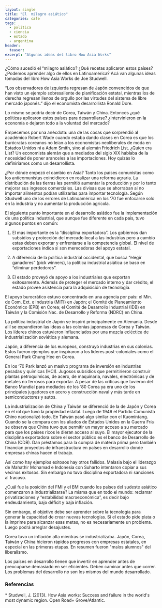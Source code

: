 ```yaml
---
layout: single
title: "El  milagro asiático"
categories: cafe
tags:
  - política
  - ciencia
  - estado
  - argentina
header:
  teaser: 
excerpt: "Algunas ideas del libro How Asia Works"
---
```


¿Cómo sucedió el “milagro asiático? ¿Qué recetas aplicaron estos países? ¿Podemos aprender algo de ellos en Latinoamérica? Acá van algunas ideas tomadas del libro How Asia Works de Joe Studwell.

“Los observadores de izquierda regresan de Japón convencidos de que han visto un ejemplo sobresaliente de planificación estatal, mientras los de derecha regresan llenos de orgullo por las virtudes del sistema de libre mercado japonés.” dijo el economista desarrollista Ronald Dore.

Lo mismo se podría decir de Corea, Taiwán y China. Entonces ¿qué políticas aplicaron estos países para desarrollarse? ¿intervinieron en la economía o dejaron todo a la voluntad del mercado?

Empecemos por una anécdota: una de las cosas que sorprendió al académico Robert Wade cuando estaba dando clases en Corea es que los burócratas coreanos no leían a los economistas neoliberales de moda en Estados Unidos ni a Adam Smith, sino al alemán Friedrich List. ¿Quien era List? Un economista alemán que a mediados del siglo XIX hablaba de la necesidad de poner aranceles a las importaciones. Hoy quizás lo definiríamos como un desarrollista.

¿Por dónde empezó el cambio en Asia? Tanto los países comunistas como los anticomunistas coincidieron en realizar una reforma agraria. La distribución de las tierras les permitió aumentar la producción y por lo tanto mejorar sus ingresos comerciales. Las divisas que se ahorraban al no importar alimentos podían utilizarlas para importar tecnología. Según Studwell uno de los errores de Latinoamérica en los ‘70 fue enfocarse solo en la industria y no aumentar la producción agrícola.

El siguiente punto importante en el desarrollo asiático fue la implementación de una política industrial, que aunque fue diferente en cada país, tuvo algunos puntos en común:

1) El más importante es la “disciplina exportadora”. Los gobiernos dan subsidios y protección del mercado local a las industrias pero a cambio estas deben exportar y enfrentarse a la competencia global. El nivel de exportaciones indica si son merecedoras del apoyo estatal.

2) A diferencia de la política industrial occidental, que busca “elegir ganadores” (pick winners),  la política industrial asiática se basó en “eliminar perdedores”.

3) El estado proveyó de apoyo a los industriales que exportan exitosamente. Además de proteger el mercado interno y dar crédito, el estado provee asistencia para la adquisición de tecnología.

El apoyo burocrático estuvo concentrado en una agencia por país: el Min. de Com. Ext. e Industria (MITI) en Japón; el Comité de Planeamiento Económico (EPB) en Corea; el Comité de Desarrollo Industrial (IDB) en Taiwán y la Comisión Nac. de Desarrollo y Reforma (NDRC) en China.

La política industrial de Japón se inspiró principalmente en Alemania. Desde allí se expandieron las ideas a las colonias japonesas de Corea y Taiwán. Los líderes chinos estuvieron influenciados por una mezcla ecléctica de industrialización soviética y alemana.

Japón, a diferencia de los europeos, construyó industrias en sus colonias. Estos fueron ejemplos que inspiraron a los líderes post-coloniales como el General Park Chung Hee en Corea. 

En los ‘70 Park lanzó un masivo programa de inversión en industrias pesadas y químicas (HCI). Jugosos subsidios que permitirieron construir plantas petroquímicas, de acero, de maquinaria, navales, electrónicas y de metales no ferrosos para exportar. A pesar de las críticas que tuvieron del Banco Mundial para mediados de los ‘80 Corea ya era uno de los principales jugadores en acero y construcción naval y más tarde en semiconductores y autos.

La industrialización de China y Taiwán se diferenció de la de Japón y Corea en el rol que tuvo la propiedad estatal. Luego de 1949 el Partido Comunista Chino nacionalizó todo. En Taiwán pasó algo similar con el Kuomintang. Cuando se la compara con los aliados de Estados Unidos en la Guerra Fría se observa que China tuvo que permitir un mayor acceso a su mercado para que los países ricos le dieran acceso al suyo. El mayor ejecutor de la disciplina exportadora sobre el sector público es el banco de Desarrollo de China (CDB). Dan préstamos para la compra de materia prima pero también financian proyectos de infraestructura en países en desarrollo donde empresas chinas hacen el trabajo.

Así como hay ejemplos exitosos hay otros fallidos. Malasia bajo el liderazgo de Mahathir Mohamad e  Indonesia con Suharto intentaron copiar a sus vecinos exitosos. Sin embargo no tuvo disciplina exportadora ni sanciones al fracaso.

¿Cuál fue la posición del FMI y el BM cuando los países del sudeste asiático comenzaron a industrializarse? La misma que en todo el mundo: reclamar privatizaciones y “estabilidad macroeconómica”, es decir bajo endeudamiento, bajo déficit y baja inflación.

Sin embargo, el objetivo debe ser aprender sobre la tecnología para generar la capacidad de crear nuevas tecnologías. Si el estado pide plata o la imprime para alcanzar esas metas, no es necesariamente un problema. Luego podrá arreglar desajustes.

Corea tuvo un inflación alta mientras se industrializaba. Japón, Corea, Taiwán y China hicieron rápidos progresos con empresas estatales, en especial en las primeras etapas. En resumen fueron "malos alumnos" del liberalismo.

Los países en desarrollo tienen que invertir en aprender antes de preocuparse demasiado en ser eficientes. Deben caminar antes que correr. Los problemas del desarrollo no son los mismos del mundo desarrollado.

<h3>Referencias</h3>
* Studwell, J. (2013). How Asia works: Success and failure in the world's most dynamic region. Open Road+ Grove/Atlantic.









